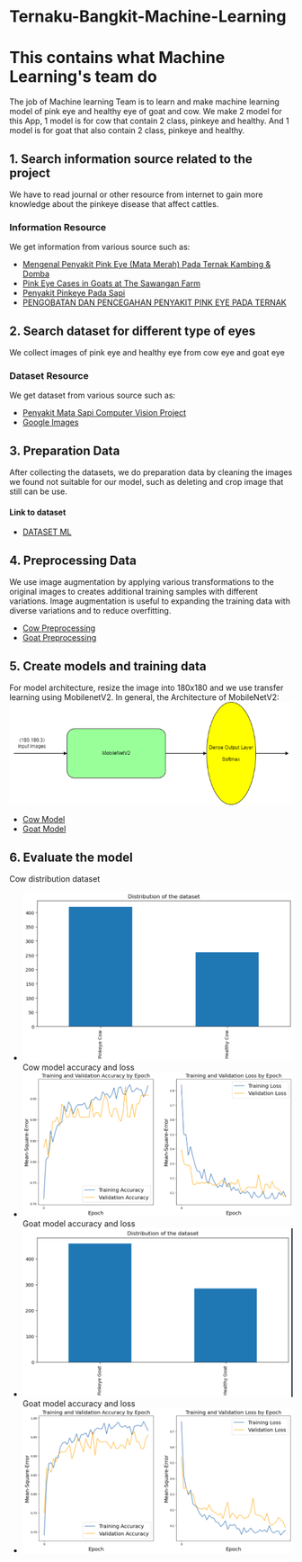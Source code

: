 # Ternaku-Bangkit-Machine-Learning
# This contains what Machine Learning's team do
The job of Machine learning Team is to learn and make machine learning model of pink eye and healthy eye of goat and cow. We make 2 model for this App, 1 model is for cow that contain 2 class, pinkeye and healthy. And 1 model is for goat that also contain 2 class, pinkeye and healthy.

## 1. Search information source related to the project
We have to read journal or other resource from internet to gain more knowledge about the pinkeye disease that affect cattles.
### Information Resource
We get information from various source such as:
- [Mengenal Penyakit Pink Eye (Mata Merah) Pada Ternak Kambing & Domba](https://disnakeswan.lebakkab.go.id/mengenal-penyakit-pink-eye-mata-merah-pada-ternak-kambing-domba/)
- [Pink Eye Cases in Goats at The Sawangan Farm](https://e-journal.unair.ac.id/JAVEST/article/download/25060/14106)
- [Penyakit Pinkeye Pada Sapi](https://bbibsingosari.ditjenpkh.pertanian.go.id/penyakit-pinkeye-pada-sapi/#:~:text=Pinkeye%20diakibatkan%20oleh%20bakteri%20Moraxella,bakteri%20ini%20mudah%20menyerang%20mata.)
- [PENGOBATAN DAN PENCEGAHAN PENYAKIT PINK EYE PADA TERNAK](http://cybex.pertanian.go.id/mobile/artikel/95335/PENGOBATAN-DAN-PENCEGAHAN-PENYAKIT-PINK-EYE-PADA-TERNAK/)

## 2. Search dataset for different type of eyes
We collect images of pink eye and healthy eye from cow eye and goat eye
### Dataset Resource
We get dataset from various source such as:
- [Penyakit Mata Sapi Computer Vision Project](https://universe.roboflow.com/fachri/penyakit-mata-sapi)
- [Google Images](https://images.google.com/)

## 3. Preparation Data
After collecting the datasets, we do preparation data by cleaning the images we found not suitable for our model, such as deleting and crop image that still can be use.
#### Link to dataset
- [DATASET ML](https://drive.google.com/drive/folders/1_FB1UIOc-UrCFNujgb_W0W27A0NcOlNz?usp=sharing)

## 4. Preprocessing Data
We use image augmentation by applying various transformations to the original images to creates additional training samples with different variations. Image augmentation is useful to expanding the training data with diverse variations and to reduce overfitting.
- [Cow Preprocessing](https://github.com/Ternaku-id/ternaku-bangkit-machine-learning/blob/main/cow_preprocessing.ipynb)
- [Goat Preprocessing](https://github.com/Ternaku-id/ternaku-bangkit-machine-learning/blob/main/goat_preprocessing.ipynb)

## 5. Create models and training data
For model architecture, resize the image into 180x180 and we use transfer learning using MobilenetV2.
In general, the Architecture of MobileNetV2:
![MobileNetV2](https://github.com/Ternaku-id/ternaku-bangkit-machine-learning/blob/main/graph/arsitektur.png)

- [Cow Model](https://github.com/Ternaku-id/ternaku-bangkit-machine-learning/blob/main/cow_model.ipynb)
- [Goat Model](https://github.com/Ternaku-id/ternaku-bangkit-machine-learning/blob/main/goat_model.ipynb)

## 6. Evaluate the model
Cow distribution dataset
- ![cow distribution dataset](https://github.com/Ternaku-id/ternaku-bangkit-machine-learning/blob/main/graph/cow_distribution_dataset.png)
Cow model accuracy and loss
- ![cow accuracy and loss](https://github.com/Ternaku-id/ternaku-bangkit-machine-learning/blob/main/graph/cow_accuracy_and_loss.png)
Goat model accuracy and loss
- ![goat distribution dataset](https://github.com/Ternaku-id/ternaku-bangkit-machine-learning/blob/main/graph/goat_distribution_dataset.png)
Goat model accuracy and loss
- ![goat accuracy and loss](https://github.com/Ternaku-id/ternaku-bangkit-machine-learning/blob/main/graph/goat_accuracy_and_loss.png)
<!-- ## 7. Test the model
We then test our model and here is the result:
[Testing](https://github.com/Ternaku-id/ternaku-bangkit-machine-learning/blob/main/testing.ipynb) -->
<!-- nomor 7 jangan dibuka karena itu bukan pake model di apl wkwk -->
